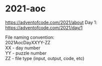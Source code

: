 # 2021-aoc
https://adventofcode.com/2021/about
Day 1: https://adventofcode.com/2021/day/1

File naming convention:  
2021AocDayXXYY-ZZ  
  XX - day number  
  YY - puzzle number  
  ZZ - file type (input, output, code, etc)  

